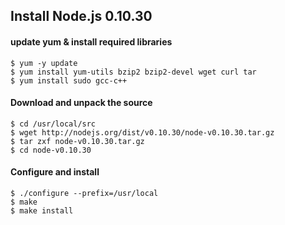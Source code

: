 Install Node.js 0.10.30
----

#### update yum & install required libraries
```
$ yum -y update
$ yum install yum-utils bzip2 bzip2-devel wget curl tar
$ yum install sudo gcc-c++
```
#### Download and unpack the source
```
$ cd /usr/local/src
$ wget http://nodejs.org/dist/v0.10.30/node-v0.10.30.tar.gz
$ tar zxf node-v0.10.30.tar.gz
$ cd node-v0.10.30
```

#### Configure and install
```
$ ./configure --prefix=/usr/local
$ make 
$ make install 
```
